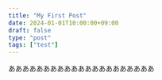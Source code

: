 ```yaml
---
title: "My First Post"
date: 2024-01-01T10:00:00+09:00
draft: false
type: "post"
tags: ["test"]
---
```




あああああああああああああああああああああ